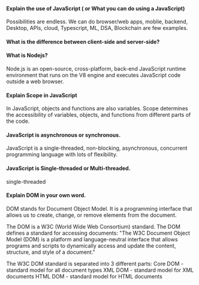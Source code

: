 #### Explain the use of JavaScript ( or What you can do using a JavaScript)
Possibilities are endless. We can do browser/web apps, moblie, backend, Desktop, APIs, cloud, Typescript, ML, DSA, Blockchain are few examples.

#### What is the difference between client-side and server-side?
#### What is Nodejs?
Node.js is an open-source, cross-platform, back-end JavaScript runtime environment that runs on the V8 engine and executes JavaScript code outside a web browser.
#### Explain Scope in JavaScript
In JavaScript, objects and functions are also variables. Scope determines the accessibility of variables, objects, and functions from different parts of the code.
#### JavaScript is asynchronous or synchronous.
JavaScript is a single-threaded, non-blocking, asynchronous, concurrent programming language with lots of flexibility.
#### JavaScript is Single-threaded or Multi-threaded.
single-threaded
#### Explain DOM in your own word.
DOM stands for Document Object Model. It is a programming interface that allows us to create, change, or remove elements from the document.

The DOM is a W3C (World Wide Web Consortium) standard.
The DOM defines a standard for accessing documents:
"The W3C Document Object Model (DOM) is a platform and language-neutral interface that allows programs and scripts to dynamically access and update the content, structure, and style of a document."

The W3C DOM standard is separated into 3 different parts:
Core DOM - standard model for all document types
XML DOM - standard model for XML documents
HTML DOM - standard model for HTML documents
